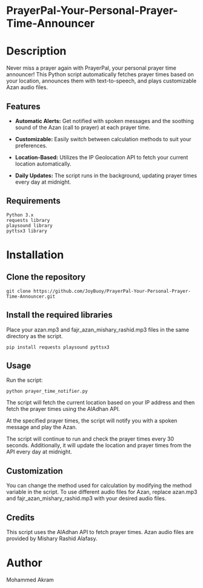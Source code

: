 <h1>PrayerPal-Your-Personal-Prayer-Time-Announcer</h1>

<h1>Description</h1>
Never miss a prayer again with PrayerPal, your personal prayer time announcer! This Python script automatically fetches prayer times based on your location, announces them with text-to-speech, and plays customizable Azan audio files.

<h2>Features</h2>

- **Automatic Alerts:** Get notified with spoken messages and the soothing sound of the Azan (call to prayer) at each prayer time.
  
- **Customizable:** Easily switch between calculation methods to suit your preferences.
  
- **Location-Based:** Utilizes the IP Geolocation API to fetch your current location automatically.
  
- **Daily Updates:** The script runs in the background, updating prayer times every day at midnight.

<h2>Requirements</h2>

    Python 3.x
    requests library
    playsound library
    pyttsx3 library

<h1>Installation</h1>
<h2>Clone the repository</h2>

    git clone https://github.com/JoyBuoy/PrayerPal-Your-Personal-Prayer-Time-Announcer.git


<h2>Install the required libraries</h2>

Place your azan.mp3 and fajr_azan_mishary_rashid.mp3 files in the same directory as the script.


    pip install requests playsound pyttsx3
    


<h2>Usage</h2>
Run the script:

    python prayer_time_notifier.py

  The script will fetch the current location based on your IP address and then fetch the prayer times using the AlAdhan API.

  At the specified prayer times, the script will notify you with a spoken message and play the Azan.

  The script will continue to run and check the prayer times every 30 seconds. Additionally, it will update the location and prayer times from the API every day at midnight.

<h2>Customization</h2>

  You can change the method used for calculation by modifying the method variable in the script.
  To use different audio files for Azan, replace azan.mp3 and fajr_azan_mishary_rashid.mp3 with your desired audio files.

<h2>Credits</h2>

  This script uses the AlAdhan API to fetch prayer times.
  Azan audio files are provided by Mishary Rashid Alafasy.

<h1>Author</h1>
Mohammed Akram
